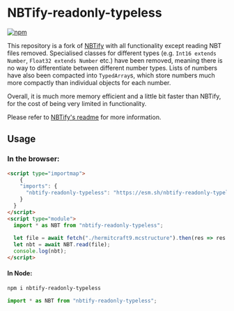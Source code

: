 # NBTify-readonly-typeless

[![npm](https://img.shields.io/npm/v/nbtify-readonly-typeless.svg)](https://www.npmjs.com/package/nbtify-readonly-typeless)

This repository is a fork of [NBTify](https://github.com/Offroaders123/NBTify) with all functionality except reading NBT files removed. Specialised classes for different types (e.g. `Int16 extends Number`, `Float32 extends Number` etc.) have been removed, meaning there is no way to differentiate between different number types. Lists of numbers have also been compacted into `TypedArray`s, which store numbers much more compactly than individual objects for each number.

Overall, it is much more memory efficient and a little bit faster than NBTify, for the cost of being very limited in functionality.

Please refer to [NBTify's readme](https://github.com/Offroaders123/NBTify#readme) for more information.

## Usage
### In the browser:

```html
<script type="importmap">
    {
    "imports": {
      "nbtify-readonly-typeless": "https://esm.sh/nbtify-readonly-typeless@1.0.1" // Remove @1.0.1 to use latest version
    }
  }
</script>
<script type="module">
  import * as NBT from "nbtify-readonly-typeless";
  
  let file = await fetch("./hermitcraft9.mcstructure").then(res => res.blob());
  let nbt = await NBT.read(file);
  console.log(nbt);
</script>
```

#### In Node:

```sh
npm i nbtify-readonly-typeless
```
```ts
import * as NBT from "nbtify-readonly-typeless";
```